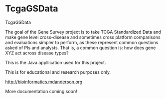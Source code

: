 # TcgaGSData
TcgaGSData

The goal of the Gene Survey project is to take TCGA Standardized Data and make gene level cross-disease and sometimes cross platform comparisons and evaluations simpler to perform, as these represent common questions asked of PIs and analysts. That is, a common question is: how does gene XYZ act across disease types?

This is the Java appllication used for this project.

This is for educational and research purposes only. 

http://bioinformatics.mdanderson.org

More documentation coming soon!
